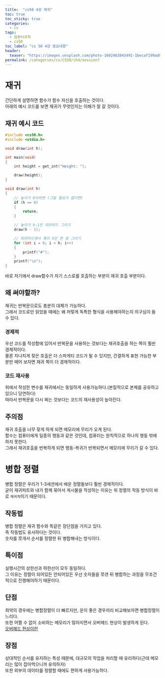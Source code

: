 ```yaml
---
title:  "cs50 4강 재귀"
toc: true
toc_sticky: true
categories:
  - cs
tags:
  - 컴퓨터과학
  - cs50
toc_label: "cs 50 4강 중요내용"
header:
  teaser: "https://images.unsplash.com/photo-1602463843491-1becaf199ad8?q=80&w=2660&auto=format&fit=crop&ixlib=rb-4.0.3&ixid=M3wxMjA3fDB8MHxwaG90by1wYWdlfHx8fGVufDB8fHx8fA%3D%3D"
permalink: /categories/cs/CS50/ch4/session7
---
```

# 재귀
간단하게 설명하면 함수가 함수 자신을 호출하는 것이다.<br>
아래의 예시 코드를 보면 재귀가 무엇인지는 이해가 잘 갈 것이다.
## 재귀 예시 코드

```c
#include <cs50.h>
#include <stdio.h>

void draw(int h);

int main(void)
{
    int height = get_int("Height: ");

    draw(height);
}

void draw(int h)
{
    // 높이가 0이라면 (그릴 필요가 없다면)
    if (h == 0)
    {
        return;
    }

    // 높이가 h-1인 피라미드 그리기
    draw(h - 1);

    // 피라미드에서 폭이 h인 한 층 그리기
    for (int i = 0; i < h; i++)
    {
        printf("#");
    }
    printf("\n");
}
```

바로 저기에서 draw함수가 자기 스스로를 호출하는 부분이 재귀 호출 부분이다.
## 왜 써야할까?
재귀는 반복문으로도 충분히 대체가 가능하다.<br>
그래서 코드로만 읽었을 때에는 왜 저렇게 독특한 형식을 사용해야하는지 의구심이 들 수 있다.<br>
### 경제적
우선 코드를 작성함에 있어서 반복문을 사용하는 것보다는 재귀호출을 하는 쪽이 훨씬 경제적이다.<br>
물론 지나치게 잦은 호출은 더 스파게티 코드가 될 수 있지만, 간결하게 표현 가능한 부분만 떼어 보자면 재귀 쪽이 더 경제적이다.
### 코드 재사용
위에서 작성한 변수를 재귀에서는 동일하게 사용가능하다.(본질적으로 본체를 공유하고 있으니 당연하다)<br>
따라서 반복문을 다시 짜는 것보다는 코드의 재사용성이 높아진다.
## 주의점
재귀 호출을 너무 잦게 하게 되면 메모리에 무리가 오게 된다.<br>
함수는 컴퓨터에게 일종의 행동과 같은 것인데, 컴퓨터는 원칙적으로 하나의 행동 밖에 하지 못한다.<br>
그래서 재귀호출을 반복하게 되면 행동-복귀가 반복되면서 메모리에 무리가 갈 수 있다.
# 병합 정렬
병합 정렬은 우리가 1-3세션에서 배운 정렬들보다 훨씬 경제적이다.<br>
굳이 재귀파트와 내가 함께 묶어서 게시물을 작성하는 이유는 위 정렬의 작동 방식이 바로 `재귀적`이기 때문이다.
## 작동법
병합 정렬은 재귀 함수와 똑같은 장단점을 가지고 있다.<br>
즉 작동법도 유사하다는 것이다.<br>
숫자를 쪼개서 순서를 정렬한 뒤 병합해내는 방식이다.
## 특이점
실행시간의 상한선과 하한선이 모두 동일하다.<br>
그 이유는 정렬이 되어있든 안되어있든 우선 숫자들을 쪼갠 뒤 병합하는 과정을 무조건적으로 진행해야하기 때문이다.<br>
## 단점
최악의 경우에는 병합정렬이 더 빠르지만, 운이 좋은 경우끼리 비교해보자면 병합정렬이 느리다.<br>
또한 어쩔 수 없이 소비하는 메모리가 많아지면서 오버헤드 현상이 발생하게 된다.<br>
[오버헤드 현상이란](https://park-yina.github.io/categories/cs/contextSwitching#%EC%98%A4%EB%B2%84%ED%97%A4%EB%93%9C)
## 장점
상대적인 순서를 유지하는 특성 때문에, 대규모의 작업을 처리할 때 유리하다(근데 메모리는 많이 잡아먹으니까 유의하자)<br>
또한 외부의 데이터를 정렬할 때에도 편하게 사용가능하다.<br>